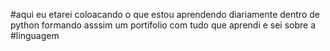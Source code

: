 #aqui eu etarei coloacando o que estou aprendendo diariamente dentro de python formando asssim um portifolio com tudo que aprendi e sei sobre a #linguagem
